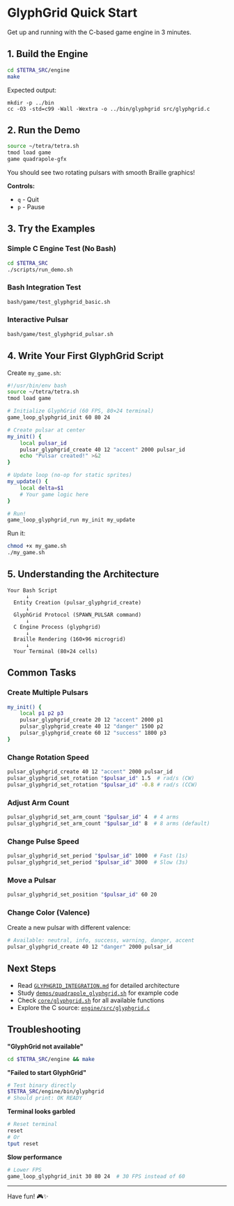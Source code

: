 # GlyphGrid Quick Start

Get up and running with the C-based game engine in 3 minutes.

## 1. Build the Engine

```bash
cd $TETRA_SRC/engine
make
```

Expected output:
```
mkdir -p ../bin
cc -O3 -std=c99 -Wall -Wextra -o ../bin/glyphgrid src/glyphgrid.c
```

## 2. Run the Demo

```bash
source ~/tetra/tetra.sh
tmod load game
game quadrapole-gfx
```

You should see two rotating pulsars with smooth Braille graphics!

**Controls:**
- `q` - Quit
- `p` - Pause

## 3. Try the Examples

### Simple C Engine Test (No Bash)
```bash
cd $TETRA_SRC
./scripts/run_demo.sh
```

### Bash Integration Test
```bash
bash/game/test_glyphgrid_basic.sh
```

### Interactive Pulsar
```bash
bash/game/test_glyphgrid_pulsar.sh
```

## 4. Write Your First GlyphGrid Script

Create `my_game.sh`:

```bash
#!/usr/bin/env bash
source ~/tetra/tetra.sh
tmod load game

# Initialize GlyphGrid (60 FPS, 80×24 terminal)
game_loop_glyphgrid_init 60 80 24

# Create pulsar at center
my_init() {
    local pulsar_id
    pulsar_glyphgrid_create 40 12 "accent" 2000 pulsar_id
    echo "Pulsar created!" >&2
}

# Update loop (no-op for static sprites)
my_update() {
    local delta=$1
    # Your game logic here
}

# Run!
game_loop_glyphgrid_run my_init my_update
```

Run it:
```bash
chmod +x my_game.sh
./my_game.sh
```

## 5. Understanding the Architecture

```
Your Bash Script
      ↓
  Entity Creation (pulsar_glyphgrid_create)
      ↓
  GlyphGrid Protocol (SPAWN_PULSAR command)
      ↓
  C Engine Process (glyphgrid)
      ↓
  Braille Rendering (160×96 microgrid)
      ↓
  Your Terminal (80×24 cells)
```

## Common Tasks

### Create Multiple Pulsars
```bash
my_init() {
    local p1 p2 p3
    pulsar_glyphgrid_create 20 12 "accent" 2000 p1
    pulsar_glyphgrid_create 40 12 "danger" 1500 p2
    pulsar_glyphgrid_create 60 12 "success" 1800 p3
}
```

### Change Rotation Speed
```bash
pulsar_glyphgrid_create 40 12 "accent" 2000 pulsar_id
pulsar_glyphgrid_set_rotation "$pulsar_id" 1.5  # rad/s (CW)
pulsar_glyphgrid_set_rotation "$pulsar_id" -0.8 # rad/s (CCW)
```

### Adjust Arm Count
```bash
pulsar_glyphgrid_set_arm_count "$pulsar_id" 4  # 4 arms
pulsar_glyphgrid_set_arm_count "$pulsar_id" 8  # 8 arms (default)
```

### Change Pulse Speed
```bash
pulsar_glyphgrid_set_period "$pulsar_id" 1000  # Fast (1s)
pulsar_glyphgrid_set_period "$pulsar_id" 3000  # Slow (3s)
```

### Move a Pulsar
```bash
pulsar_glyphgrid_set_position "$pulsar_id" 60 20
```

### Change Color (Valence)
Create a new pulsar with different valence:
```bash
# Available: neutral, info, success, warning, danger, accent
pulsar_glyphgrid_create 40 12 "danger" 2000 pulsar_id
```

## Next Steps

- Read [`GLYPHGRID_INTEGRATION.md`](./GLYPHGRID_INTEGRATION.md) for detailed architecture
- Study [`demos/quadrapole_glyphgrid.sh`](./demos/quadrapole_glyphgrid.sh) for example code
- Check [`core/glyphgrid.sh`](./core/glyphgrid.sh) for all available functions
- Explore the C source: [`engine/src/glyphgrid.c`](../../engine/src/glyphgrid.c)

## Troubleshooting

**"GlyphGrid not available"**
```bash
cd $TETRA_SRC/engine && make
```

**"Failed to start GlyphGrid"**
```bash
# Test binary directly
$TETRA_SRC/engine/bin/glyphgrid
# Should print: OK READY
```

**Terminal looks garbled**
```bash
# Reset terminal
reset
# Or
tput reset
```

**Slow performance**
```bash
# Lower FPS
game_loop_glyphgrid_init 30 80 24  # 30 FPS instead of 60
```

---

Have fun! 🎮✨
